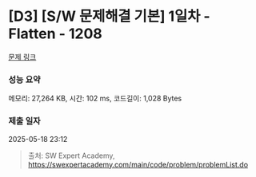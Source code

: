 # [D3] [S/W 문제해결 기본] 1일차 - Flatten - 1208 

[문제 링크](https://swexpertacademy.com/main/code/problem/problemDetail.do?contestProbId=AV139KOaABgCFAYh) 

### 성능 요약

메모리: 27,264 KB, 시간: 102 ms, 코드길이: 1,028 Bytes

### 제출 일자

2025-05-18 23:12



> 출처: SW Expert Academy, https://swexpertacademy.com/main/code/problem/problemList.do